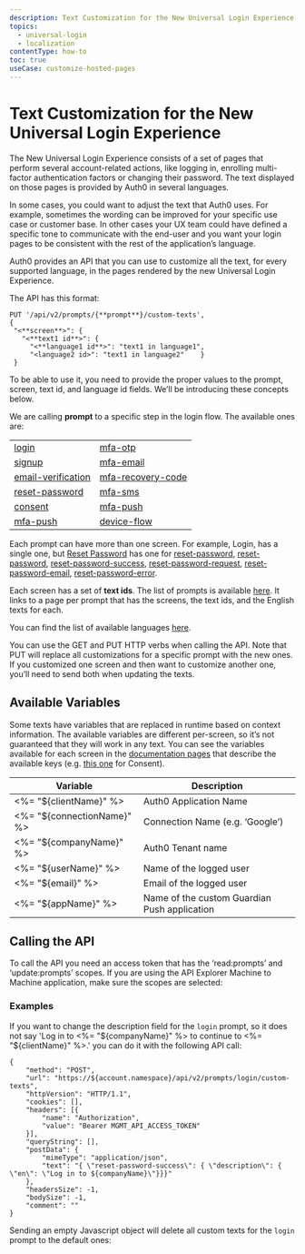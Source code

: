 ```yaml
---
description: Text Customization for the New Universal Login Experience
topics:
  - universal-login
  - localization
contentType: how-to
toc: true
useCase: customize-hosted-pages
---
```

# Text Customization for the New Universal Login Experience

The New Universal Login Experience consists of a set of pages that perform several account-related actions, like logging in, enrolling multi-factor authentication factors or changing their password. The text displayed on those pages is provided by Auth0 in several languages. 

In some cases, you could want to adjust the text that Auth0 uses. For example, sometimes the wording can be improved for your specific use case or customer base. In other cases your UX team could have defined a specific tone to communicate with the end-user and you want your login pages to be consistent with the rest of the application’s language.

Auth0 provides an API that you can use to customize all the text, for every supported language, in the pages rendered by the new Universal Login Experience. 

The API has this format:

```
PUT '/api/v2/prompts/{**prompt**}/custom-texts',
{
 "<**screen**>": {
   "<**text1 id**>": {
     "<**language1 id**>": "text1 in language1",
     "<language2 id>": "text1 in language2"    }
 }
 ```
 
To be able to use it, you need to provide the proper values to the prompt, screen, text id, and language id fields. We’ll be introducing these concepts below.

We are calling **prompt** to a specific step in the login flow. The available ones are: 

|  |  |
| ------------- |-------------| 
| [login](/universal-login/text-customization-prompts/login) | [mfa-otp](/universal-login/text-customization-prompts/mfa-otp) |   
| [signup](/universal-login/text-customization-prompts/signup) | [mfa-email](/universal-login/text-customization-prompts/mfa-email) |   
| [email-verification](/universal-login/text-customization-prompts/email-verification) | [mfa-recovery-code](/universal-login/text-customization-prompts/mfa-recovery-code) |   
| [reset-password](/universal-login/text-customization-prompts/reset-password) |  [mfa-sms](/universal-login/text-customization-prompts/mfa-sms) |  
| [consent](/universal-login/text-customization-prompts/consent) | [mfa-push](/universal-login/text-customization-prompts/login) |   
| [mfa-push](/universal-login/text-customization-prompts/mfa-push) | [device-flow](/universal-login/text-customization-prompts/device-flow) |


Each prompt can have more than one screen. For example, Login, has a single one, but [Reset Password](/universal-login/text-customization-prompts/reset-password) has one for [reset-password](/universal-login/text-customization-prompts/reset-password), 
[reset-password](/universal-login/text-customization-prompts/reset-password),
[reset-password-success](/universal-login/text-customization-prompts/reset-password-success),
[reset-password-request](/universal-login/text-customization-prompts/reset-password-request),
[reset-password-email](/universal-login/text-customization-prompts/reset-password-email),
[reset-password-error](/universal-login/text-customization-prompts/reset-password-error).

Each screen has a set of **text ids**. The list of prompts is available [here](/universal-login/text-customization-prompts). It links to a page per prompt that has the screens, the text ids, and the English texts for each.

You can find the list of available languages [here](/universal-login/i18n).

You can use the GET and PUT HTTP verbs when calling the API. Note that PUT will replace all customizations for a specific prompt with the new ones.  If you customized one screen and then want to customize another one, you’ll need to send both when updating the texts.

## Available Variables 

Some texts have variables that are replaced in runtime based on context information. The available variables are different per-screen, so it’s not guaranteed that they will work in any text. You can see the variables available for each screen in the [documentation pages](/universal-login/text-customization-prompts/index) that describe the available keys (e.g. [this one](/universal-login/text-customization-prompts/consent) for Consent).


| Variable | Description |
| ------------- |-------------| 
| <%= "${clientName}" %>| Auth0 Application Name | 
| <%= "${connectionName}" %> | Connection Name (e.g. ‘Google’)
| <%= "${companyName}" %>| Auth0 Tenant name| 
| <%= "${userName}" %>| Name of the logged user| 
| <%= "${email}" %> | Email of the logged user| 
| <%= "${appName}" %>| Name of the custom Guardian Push application | 

## Calling the API

To call the API you need an access token that has the ‘read:prompts’ and ‘update:prompts’ scopes. If you are using the API Explorer Machine to Machine application, make sure the scopes are selected:


### Examples

If you want to change the description field for the `login` prompt, so it does not say 'Log in to <%= "${companyName}" %> to continue to <%= "${clientName}" %>.' you can do it with the following  API call:

```har
{
	"method": "POST",
	"url": "https://${account.namespace}/api/v2/prompts/login/custom-texts",
	"httpVersion": "HTTP/1.1",
	"cookies": [],
	"headers": [{
		"name": "Authorization",
		"value": "Bearer MGMT_API_ACCESS_TOKEN"
	}],
	"queryString": [],
	"postData": {
		"mimeType": "application/json",
		"text": "{ \"reset-password-success\": { \"description\": {   \"en\": \"Log in to ${companyName}\"}}}"
	},
	"headersSize": -1,
	"bodySize": -1,
	"comment": ""
}
```

Sending an empty Javascript object will delete all custom texts for the `login` prompt to the default ones:
